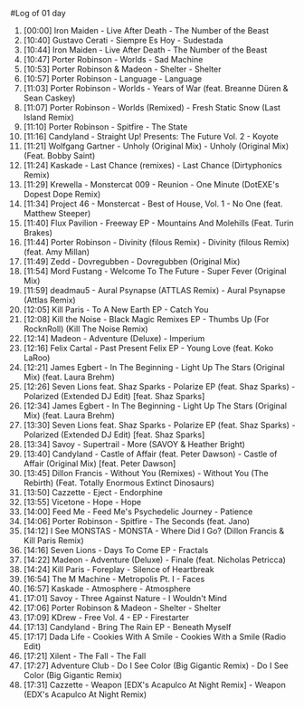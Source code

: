 #Log of 01 day

1. [00:00] Iron Maiden - Live After Death - The Number of the Beast
1. [10:40] Gustavo Cerati - Siempre Es Hoy - Sudestada
1. [10:44] Iron Maiden - Live After Death - The Number of the Beast
1. [10:47] Porter Robinson - Worlds - Sad Machine
1. [10:53] Porter Robinson & Madeon - Shelter - Shelter
1. [10:57] Porter Robinson - Language - Language
1. [11:03] Porter Robinson - Worlds - Years of War (feat. Breanne Düren & Sean Caskey)
1. [11:07] Porter Robinson - Worlds (Remixed) - Fresh Static Snow (Last Island Remix)
1. [11:10] Porter Robinson - Spitfire - The State
1. [11:16] Candyland - Straight Up! Presents: The Future Vol. 2 - Koyote
1. [11:21] Wolfgang Gartner - Unholy (Original Mix) - Unholy (Original Mix) (Feat. Bobby Saint)
1. [11:24] Kaskade - Last Chance (remixes) - Last Chance (Dirtyphonics Remix)
1. [11:29] Krewella - Monstercat 009 - Reunion - One Minute (DotEXE's Dopest Dope Remix)
1. [11:34] Project 46 - Monstercat - Best of House, Vol. 1 - No One (feat. Matthew Steeper)
1. [11:40] Flux Pavilion - Freeway EP - Mountains And Molehills (Feat. Turin Brakes)
1. [11:44] Porter Robinson - Divinity (filous Remix) - Divinity (filous Remix) (feat. Amy Millan)
1. [11:49] Zedd - Dovregubben - Dovregubben (Original Mix)
1. [11:54] Mord Fustang - Welcome To The Future - Super Fever (Original Mix)
1. [11:59] deadmau5 - Aural Psynapse (ATTLAS Remix) - Aural Psynapse (Attlas Remix)
1. [12:05] Kill Paris - To A New Earth EP - Catch You
1. [12:08] Kill the Noise - Black Magic Remixes EP - Thumbs Up (For RocknRoll) (Kill The Noise Remix)
1. [12:14] Madeon - Adventure (Deluxe) - Imperium
1. [12:16] Felix Cartal - Past Present Felix EP - Young Love (feat. Koko LaRoo)
1. [12:21] James Egbert - In The Beginning - Light Up The Stars (Original Mix) (feat. Laura Brehm)
1. [12:26] Seven Lions feat. Shaz Sparks - Polarize EP (feat. Shaz Sparks) - Polarized (Extended DJ Edit) [feat. Shaz Sparks]
1. [12:34] James Egbert - In The Beginning - Light Up The Stars (Original Mix) (feat. Laura Brehm)
1. [13:30] Seven Lions feat. Shaz Sparks - Polarize EP (feat. Shaz Sparks) - Polarized (Extended DJ Edit) [feat. Shaz Sparks]
1. [13:34] Savoy - Supertrail - More (SAVOY & Heather Bright)
1. [13:40] Candyland - Castle of Affair (feat. Peter Dawson) - Castle of Affair (Original Mix) [feat. Peter Dawson]
1. [13:45] Dillon Francis - Without You (Remixes) - Without You (The Rebirth) (Feat. Totally Enormous Extinct Dinosaurs)
1. [13:50] Cazzette - Eject - Endorphine
1. [13:55] Vicetone - Hope - Hope
1. [14:00] Feed Me - Feed Me's Psychedelic Journey - Patience
1. [14:06] Porter Robinson - Spitfire - The Seconds (feat. Jano)
1. [14:12] I See MONSTAS - MONSTA - Where Did I Go? (Dillon Francis & Kill Paris Remix)
1. [14:16] Seven Lions - Days To Come EP - Fractals
1. [14:22] Madeon - Adventure (Deluxe) - Finale (feat. Nicholas Petricca)
1. [14:24] Kill Paris - Foreplay - Silence of Heartbreak
1. [16:54] The M Machine - Metropolis Pt. I - Faces
1. [16:57] Kaskade - Atmosphere - Atmosphere
1. [17:01] Savoy - Three Against Nature - I Wouldn't Mind
1. [17:06] Porter Robinson & Madeon - Shelter - Shelter
1. [17:09] KDrew - Free Vol. 4 - EP - Firestarter
1. [17:13] Candyland - Bring The Rain EP - Beneath Myself
1. [17:17] Dada Life - Cookies With A Smile - Cookies With a Smile (Radio Edit)
1. [17:21] Xilent - The Fall - The Fall
1. [17:27] Adventure Club - Do I See Color (Big Gigantic Remix) - Do I See Color (Big Gigantic Remix)
1. [17:31] Cazzette - Weapon [EDX's Acapulco At Night Remix] - Weapon (EDX's Acapulco At Night Remix)

